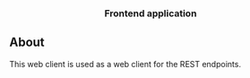<h3 align="center">
  Frontend application
</h3>

## About
This web client is used as a web client for the REST endpoints.
